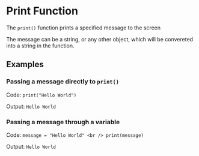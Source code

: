 # Print Function 

The `print()` function prints a specified message to the screen

The message can be a string, or any other object, which will be convereted into a string in the function.

## Examples

### Passing a message directly to `print()`

Code: `print("Hello World")`

Output: `Hello World`

### Passing a message through a variable

Code: `message = "Hello World" <br /> print(message)`
      
Output: `Hello World`
